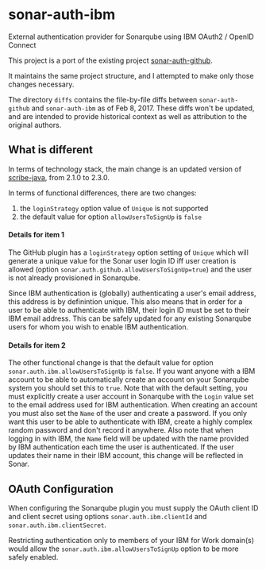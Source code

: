 # sonar-auth-ibm
External authentication provider for Sonarqube using IBM OAuth2 / OpenID Connect

This project is a port of the existing project [sonar-auth-github](https://github.com/SonarSource/sonar-auth-github).

It maintains the same project structure, and I attempted to make only those changes necessary.

The directory `diffs` contains the file-by-file diffs between `sonar-auth-github` and `sonar-auth-ibm` as of Feb 8, 2017. These diffs won't be updated, and are intended to provide historical context as well as attribution to the original authors.

## What is different

In terms of technology stack, the main change is an updated version of [scribe-java](https://github.com/scribejava/scribejava), from 2.1.0 to 2.3.0.

In terms of functional differences, there are two changes:

1. the `loginStrategy` option value of `Unique` is not supported
2. the default value for option `allowUsersToSignUp` is `false`

#### Details for item 1

The GitHub plugin has a `loginStrategy` option setting of `Unique` which will generate a unique value for the Sonar user login ID iff user creation is allowed (option `sonar.auth.github.allowUsersToSignUp=true`) and the user is not already provisioned in Sonarqube.

Since IBM authentication is (globally) authenticating a user's email address, this address is by definintion unique. This also means that in order for a user to be able to authenticate with IBM, their login ID must be set to their IBM email address. This can be safely updated for any existing Sonarqube users for whom you wish to enable IBM authentication.

#### Details for item 2

The other functional change is that the default value for option `sonar.auth.ibm.allowUsersToSignUp` is `false`. If you want anyone with a IBM account to be able to automatically create an account on your Sonarqube system you should set this to `true`. Note that with the default setting, you must explicitly create a user account in Sonarqube with the `Login` value set to the email address used for IBM authentication. When creating an account you must also set the `Name` of the user and create a password. If you only want this user to be able to authenticate with IBM, create a highly complex random password and don't record it anywhere. Also note that when logging in with IBM, the `Name` field will be updated with the name provided by IBM authentication each time the user is authenticated. If the user updates their name in their IBM account, this change will be reflected in Sonar.

## OAuth Configuration

When configuring the Sonarqube plugin you must supply the OAuth client ID and client secret using options `sonar.auth.ibm.clientId` and `sonar.auth.ibm.clientSecret`.

Restricting authentication only to members of your IBM for Work domain(s) would allow the `sonar.auth.ibm.allowUsersToSignUp` option to be more safely enabled.
